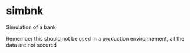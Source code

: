 # simbnk
Simulation of a bank 

Remember this should not be used in a production environnement, all the data are not secured 